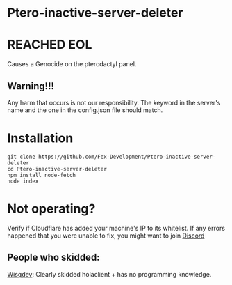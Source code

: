 # Ptero-inactive-server-deleter
# REACHED EOL
Causes a Genocide on the pterodactyl panel.

## Warning!!!
Any harm that occurs is not our responsibility. The keyword in the server's name and the one in the config.json file should match.
# Installation
```
git clone https://github.com/Fex-Development/Ptero-inactive-server-deleter
cd Ptero-inactive-server-deleter
npm install node-fetch
node index
```
# Not operating?
Verify if Cloudflare has added your machine's IP to its whitelist. If any errors happened that you were unable to fix, you might want to join [Discord](https://discord.gg/hRbtDP2UR6)

## People who skidded:
[Wisqdev](https://github.com/Wizqdev): Clearly skidded holaclient + has no programming knowledge.
